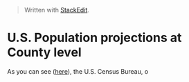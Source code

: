 


> Written with [StackEdit](https://stackedit.io/).

# U.S. Population projections at County level

As you can see ([here](https://www.census.gov/programs-surveys/popproj/guidance.html)), the U.S. Census Bureau, o
<!--stackedit_data:
eyJoaXN0b3J5IjpbLTE4Mjc5NzU5NF19
-->